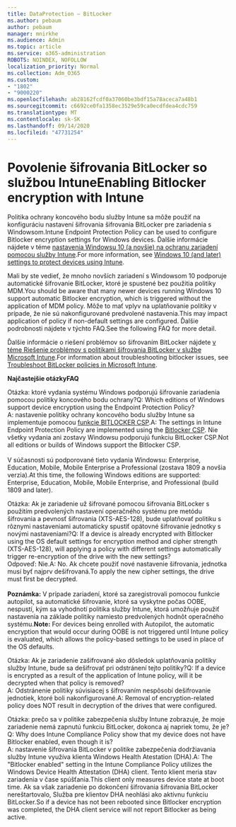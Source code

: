 ```yaml
---
title: DataProtection – BitLocker
ms.author: pebaum
author: pebaum
manager: mnirkhe
ms.audience: Admin
ms.topic: article
ms.service: o365-administration
ROBOTS: NOINDEX, NOFOLLOW
localization_priority: Normal
ms.collection: Adm_O365
ms.custom:
- "1802"
- "9000220"
ms.openlocfilehash: ab28162fcdf0a37060be3bdf15a78aceca7a48b1
ms.sourcegitcommit: c6692ce0fa1358ec3529e59ca0ecdfdea4cdc759
ms.translationtype: MT
ms.contentlocale: sk-SK
ms.lasthandoff: 09/14/2020
ms.locfileid: "47731254"
---
```

# <a name="enabling-bitlocker-encryption-with-intune"></a><span data-ttu-id="3234d-102">Povolenie šifrovania BitLocker so službou Intune</span><span class="sxs-lookup"><span data-stu-id="3234d-102">Enabling Bitlocker encryption with Intune</span></span>

 <span data-ttu-id="3234d-103">Politika ochrany koncového bodu služby Intune sa môže použiť na konfiguráciu nastavení šifrovania šifrovania BitLocker pre zariadenia s Windowsom.</span><span class="sxs-lookup"><span data-stu-id="3234d-103">Intune Endpoint Protection Policy can be used to configure Bitlocker encryption settings for Windows devices.</span></span> <span data-ttu-id="3234d-104">Ďalšie informácie nájdete v téme [nastavenia Windowsu 10 (a novšie) na ochranu zariadení pomocou služby Intune](https://docs.microsoft.com/intune/endpoint-protection-windows-10#windows-encryption).</span><span class="sxs-lookup"><span data-stu-id="3234d-104">For more information, see [Windows 10 (and later) settings to protect devices using Intune](https://docs.microsoft.com/intune/endpoint-protection-windows-10#windows-encryption).</span></span>
 
<span data-ttu-id="3234d-105">Mali by ste vedieť, že mnoho novších zariadení s Windowsom 10 podporuje automatické šifrovanie BitLocker, ktoré je spustené bez použitia politiky MDM.</span><span class="sxs-lookup"><span data-stu-id="3234d-105">You should be aware that many newer devices running Windows 10 support automatic Bitlocker encryption, which is triggered without the application of MDM policy.</span></span> <span data-ttu-id="3234d-106">Môže to mať vplyv na uplatňovanie politiky v prípade, že nie sú nakonfigurované predvolené nastavenia.</span><span class="sxs-lookup"><span data-stu-id="3234d-106">This may impact application of policy if non-default settings are configured.</span></span> <span data-ttu-id="3234d-107">Ďalšie podrobnosti nájdete v týchto FAQ.</span><span class="sxs-lookup"><span data-stu-id="3234d-107">See the following FAQ for more detail.</span></span>
 
<span data-ttu-id="3234d-108">Ďalšie informácie o riešení problémov so šifrovaním BitLocker nájdete [v téme Riešenie problémov s politikami šifrovania BitLocker v službe Microsoft Intune](https://docs.microsoft.com/intune/protect/troubleshoot-bitlocker-policies).</span><span class="sxs-lookup"><span data-stu-id="3234d-108">For information about troubleshooting bitlocker issues, see [Troubleshoot BitLocker policies in Microsoft Intune](https://docs.microsoft.com/intune/protect/troubleshoot-bitlocker-policies).</span></span>
 
 
<span data-ttu-id="3234d-109">**Najčastejšie otázky**</span><span class="sxs-lookup"><span data-stu-id="3234d-109">**FAQ**</span></span>

 <span data-ttu-id="3234d-110">Otázka: ktoré vydania systému Windows podporujú šifrovanie zariadenia pomocou politiky koncového bodu ochrany?</span><span class="sxs-lookup"><span data-stu-id="3234d-110">Q: Which editions of Windows support device encryption using the Endpoint Protection Policy?</span></span><br>
 <span data-ttu-id="3234d-111">A: nastavenie politiky ochrany koncového bodu služby Intune sa implementuje pomocou [funkcie BITLOCKER CSP](https://docs.microsoft.com/windows/client-management/mdm/bitlocker-csp).</span><span class="sxs-lookup"><span data-stu-id="3234d-111">A: The settings in Intune Endpoint Protection Policy  are implemented using the [Bitlocker CSP](https://docs.microsoft.com/windows/client-management/mdm/bitlocker-csp).</span></span> <span data-ttu-id="3234d-112">Nie všetky vydania ani zostavy Windowsu podporujú funkciu BitLocker CSP.</span><span class="sxs-lookup"><span data-stu-id="3234d-112">Not all editions or builds of Windows support the Bitlocker CSP.</span></span> <br><br>
      <span data-ttu-id="3234d-113">V súčasnosti sú podporované tieto vydania Windowsu: Enterprise, Education, Mobile, Mobile Enterprise a Professional (zostava 1809 a novšia verzia).</span><span class="sxs-lookup"><span data-stu-id="3234d-113">At this time, the following Windows editions are supported: Enterprise, Education, Mobile, Mobile Enterprise, and Professional (build 1809 and later).</span></span>
 
<span data-ttu-id="3234d-114">Otázka: Ak je zariadenie už šifrované pomocou šifrovania BitLocker s použitím predvolených nastavení operačného systému pre metódu šifrovania a pevnosť šifrovania (XTS-AES-128), bude uplatňovať politiku s rôznymi nastaveniami automaticky spustiť opätovné šifrovanie jednotky s novými nastaveniami?</span><span class="sxs-lookup"><span data-stu-id="3234d-114">Q: If a device is already encrypted with Bitlocker using the OS default settings for encryption method and cipher strength (XTS-AES-128), will applying a policy with different settings automatically trigger re-encryption of the drive with the new settings?</span></span><br>
<span data-ttu-id="3234d-115">Odpoveď: Nie.</span><span class="sxs-lookup"><span data-stu-id="3234d-115">A: No.</span></span> <span data-ttu-id="3234d-116">Ak chcete použiť nové nastavenie šifrovania, jednotka musí byť najprv dešifrovaná.</span><span class="sxs-lookup"><span data-stu-id="3234d-116">To apply the new cipher settings, the drive must first be decrypted.</span></span><br><br>
<span data-ttu-id="3234d-117">**Poznámka:** V prípade zariadení, ktoré sa zaregistrovali pomocou funkcie autopilot, sa automatické šifrovanie, ktoré sa vyskytne počas OOBE, nespustí, kým sa vyhodnotí politika služby Intune, ktorá umožňuje použiť nastavenia na základe politiky namiesto predvolených hodnôt operačného systému.</span><span class="sxs-lookup"><span data-stu-id="3234d-117">**Note:** For devices being enrolled with Autopilot, the automatic encryption that would occur during OOBE is not triggered until Intune policy is evaluated, which allows the policy-based settings to be used in place of the OS defaults.</span></span>
 
<span data-ttu-id="3234d-118">Otázka: Ak je zariadenie zašifrované ako dôsledok uplatňovania politiky služby Intune, bude sa dešifrovať pri odstránení tejto politiky?</span><span class="sxs-lookup"><span data-stu-id="3234d-118">Q: If a device is encrypted as a result of the  application of Intune policy, will it be decrypted when that policy is removed?</span></span><br>
<span data-ttu-id="3234d-119">A: Odstránenie politiky súvisiacej s šifrovaním nespôsobí dešifrovanie jednotiek, ktoré boli nakonfigurované.</span><span class="sxs-lookup"><span data-stu-id="3234d-119">A: Removal of encryption-related policy does NOT result in decryption of the drives that were configured.</span></span>
 
<span data-ttu-id="3234d-120">Otázka: prečo sa v politike zabezpečenia služby Intune zobrazuje, že moje zariadenie nemá zapnutú funkciu BitLocker, dokonca aj napriek tomu, že je?</span><span class="sxs-lookup"><span data-stu-id="3234d-120">Q: Why does Intune Compliance Policy show that my device does not have Bitlocker enabled, even though it is?</span></span><br>
<span data-ttu-id="3234d-121">A: nastavenie šifrovania BitLocker v politike zabezpečenia dodržiavania služby Intune využíva klienta Windows Health Atestation (DHA).</span><span class="sxs-lookup"><span data-stu-id="3234d-121">A: The "Bitlocker enabled" setting in the Intune Compliance Policy utilizes the Windows Device Health Attestation  (DHA) client.</span></span> <span data-ttu-id="3234d-122">Tento klient meria stav zariadenia v čase spúšťania.</span><span class="sxs-lookup"><span data-stu-id="3234d-122">This client only measures device state at boot time.</span></span> <span data-ttu-id="3234d-123">Ak sa však zariadenie po dokončení šifrovania šifrovania BitLocker nereštartovalo, Služba pre klientov DHA neohlási ako aktívnu funkciu BitLocker.</span><span class="sxs-lookup"><span data-stu-id="3234d-123">So if a device has not been rebooted since Bitlocker encryption was completed, the DHA client service will not report Bitlocker as being active.</span></span>
 
 